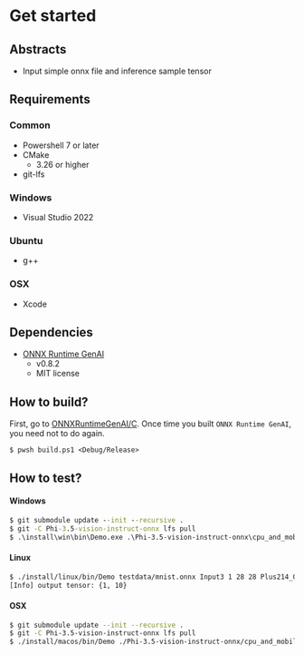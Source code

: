 # Get started

## Abstracts

* Input simple onnx file and inference sample tensor

## Requirements

### Common

* Powershell 7 or later
* CMake
  * 3.26 or higher
* git-lfs

### Windows

* Visual Studio 2022

### Ubuntu

* g++

### OSX

* Xcode

## Dependencies

* [ONNX Runtime GenAI](https://github.com/microsoft/onnxruntime-genai)
  * v0.8.2
  * MIT license

## How to build?

First, go to [ONNXRuntimeGenAI/C](..).
Once time you built `ONNX Runtime GenAI`, you need not to do again.

````shell
$ pwsh build.ps1 <Debug/Release>
````

## How to test?

#### Windows

````bat
$ git submodule update --init --recursive .
$ git -C Phi-3.5-vision-instruct-onnx lfs pull
$ .\install\win\bin\Demo.exe .\Phi-3.5-vision-instruct-onnx\cpu_and_mobile\cpu-int4-rtn-block-32-acc-level-4 cpu
````

#### Linux

````bash
$ ./install/linux/bin/Demo testdata/mnist.onnx Input3 1 28 28 Plus214_Output_0
[Info] output tensor: {1, 10}
````

#### OSX

````bash
$ git submodule update --init --recursive .
$ git -C Phi-3.5-vision-instruct-onnx lfs pull
$ ./install/macos/bin/Demo ./Phi-3.5-vision-instruct-onnx/cpu_and_mobile/cpu-int4-rtn-block-32-acc-level-4 cpu
````